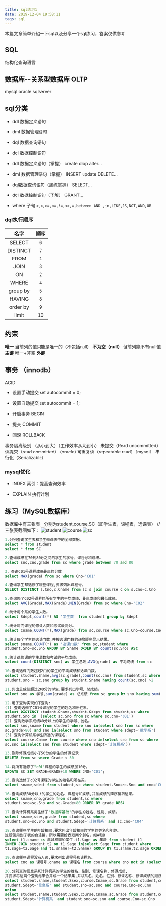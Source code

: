 ```yaml
---
title: sql练习1
date: 2019-12-04 19:58:11
tags: sql
---
```

本篇文章简单介绍一下sql以及分享一个sql练习，答案仅供参考
<!--more-->
## SQL
结构化查询语言
## 数据库--关系型数据库	OLTP
mysql oracle sqlserver
## sql分类
* ddl 数据定义语句
* dml 数据管理语句
* dql 数据查询语句
* dcl 数据控制语句

* ddl 数据定义语句（掌握）
create drop alter...

* dml 数据管理语句（掌握）
INSERT update DELETE...

* dql数据查询语句（熟练掌握）
SELECT...

* dcl 数据控制语句（了解）
GRANT...

* where 子句
`>,<,>=,<=,!=,<>,=,between AND ,in,LIKE,IS,NOT,AND,OR`

### dql执行顺序

|名字|顺序|
|:-:|:-:|
|SELECT|6|
|DISTINCT|7|
|FROM|1|
|JOIN|3|
|ON|2|
|WHERE|4|
|group by|5|
|HAVING|8|
|order by|9|
|limit|10|

## 约束
**唯一** 当前列的值只能是唯一的（不包括null）
**不为空（null）** 但前列能不有null值
**主键** 唯一+非空
**外键**

## 事务 （innodb）
ACID

* 设置手动提交
set autocommit = 0;

* 设置自动提交
set autocommit = 1;

* 开启事务
BEGIN

* 提交
COMMIT

* 回滚
ROLLBACK

事务隔离级别 （从小到大）（工作效率从大到小）
未提交（Read uncommitted）
读提交（read committed） (oracle)
可重复读（repeatable read）（mysql）
串行化（Serializable）	

### mysql优化

* INDEX	
索引：提高查询效率

* EXPLAIN
执行计划

## 练习（MySQL数据库）
数据库中有三张表，分别为student,course,SC（即学生表，课程表，选课表）
//三张表截图如下：
![student](student.jpg)
![course](course.jpg)
![sc](sc.jpg)

```sql
1.分别查询学生表和学生修课表中的全部数据。
select * from student 
select * from SC

2.查询成绩在70到80分之间的学生的学号、课程号和成绩。
select sno,cno,grade from sc where grade between 70 and 80

3．查询C01号课程成绩最高的分数
select MAX(grade) from sc where Cno='C01'

4.查询学生都选修了哪些课程,要求列出课程号。
SELECT DISTINCT s.Cno,c.Cname from sc s join course c on s.Cno=c.Cno

5.查询修了C02号课程的所有学生的平均成绩、最高成绩和最低成绩。
select AVG(Grade),MAX(Grade),MIN(Grade) from sc where Cno='C02'

6.统计每个系的学生人数。
select Sdept,count(*) AS '学生数' from student group by Sdept

7.统计每门课程的修课人数和考试最高分。
select Cname,COUNT(*),MAX(grade) from sc,course where sc.Cno=course.Cno GROUP BY Cname

8.统计每个学生的选课门数,并按选课门数的递增顺序显示结果。
select sname,COUNT(*) as '选课门数' from sc,student where 
student.Sno=sc.Sno GROUP BY Sname ORDER BY count(sc.Sno) ASC  

9.统计选修课的学生总数和考试的平均成绩。
select count(DISTINCT sno) as 学生总数,AVG(grade) as 平均成绩 from sc

10.查询选课门数超过2门的学生的平均成绩和选课门数。
select student.Sname,avg(sc.grade),count(sc.cno) from student,sc where 
student.sno = sc.sno group by student.Sname having count(sc.cno) >2

11.列出总成绩超过200分的学生,要求列出学号、总成绩。
select sno as 学号,sum(grade) as 总成绩 from sc group by sno having sum(grade)>200

12.用子查询实现如下查询:
(1) 查询选修了C01号课程的学生的姓名和所在系。
select DISTINCT student.Sname,student.Sdept from student,sc where 
student.Sno in  (select sc.Sno from sc where sc.cno='C01')
(2) 查询数学系成绩80分以上的学生的学号、姓名。
select sno,sname from student where sno in(select sno from sc where 
sc.grade>80) and sno in(select sno from student where sdept='数学系')
(3) 查询计算机系学生所选的课程名.
select course.Cname from course where cno in(select cno from sc where 
sc.sno in(select sno from student where sdept='计算机系'))

13.删除修课成绩小于50分的学生的修课记录
DELETE from sc where Grade < 50

14.将所有选修了"c01"课程的学生的成绩加10分。
UPDATE SC SET GRADE=GRADE+10 WHERE CNO='C01';

15.查询选修了c02号课程的学生的姓名和所在系。
select sname,sdept from student,sc where student.Sno=sc.Sno and cno='C02'

16.查询成绩80分以上的学生的姓名、课程号和成绩,并按成绩的降序排列结果。
select sname,cno,grade from student,sc where 
student.sno=sc.Sno and sc.Grade>80 ORDER BY grade DESC

17.查询计算机系男生修了"数据库基础"的学生的姓名、性别、成绩。
select sname,ssex,grade from student,sc where 
student.sno=sc.Sno and student.Sdept='计算机系' and sc.Cno='C04'

18.查询哪些学生的年龄相同,要求列出年龄相同的学生的姓名和年龄。
这题使用到了表的自连接，所以需要给表取两个别名，如A和B
select t1.sname as 年龄相同的学生,t1.Sage as 年龄 from student t1 
INNER JOIN student t2 on t1.Sage in(select Sage from student where 
t1.sage=t2.Sage and t1.sname!=t2.Sname) GROUP BY t1.sname,t2.sage ORDER BY t1.Sage

19.查询哪些课程没有人选,要求列出课程号和课程名。
select cno as 课程号,cname as 课程名 from course where cno not in (select cno from sc)

20.分别查询信息系和计算机系的学生的姓名、性别、修课名称、修课成绩,
并要求将这两个查询结果合并成一个结果集,并以系名、姓名、性别、修课名称、修课成绩的顺序显示各列。此题用到了并union查询
select student.sname,student.Ssex,course.Cname,sc.Grade from student,course,sc where 
student.Sdept='信息系' and student.sno=sc.sno and course.Cno=sc.Cno
union
select student.sname,student.Ssex,course.Cname,sc.Grade from student,course,sc where 
student.Sdept='计算机系' and student.sno=sc.sno and course.Cno=sc.Cno
```